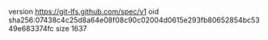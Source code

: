 version https://git-lfs.github.com/spec/v1
oid sha256:07438c4c25d8a64e08f08c90c02004d0615e293fb80652854bc5349e683374fc
size 1637
